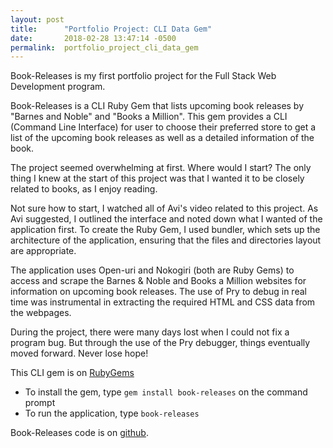 ```yaml
---
layout: post
title:      "Portfolio Project: CLI Data Gem"
date:       2018-02-28 13:47:14 -0500
permalink:  portfolio_project_cli_data_gem
---
```



Book-Releases is my first portfolio project for the Full Stack Web Development program.  

Book-Releases is a CLI Ruby Gem that lists upcoming book releases by "Barnes and Noble" and "Books a Million". This gem provides a CLI (Command Line Interface) for user to choose their preferred store to get a list of the upcoming book releases as well as a detailed information of the book.

The project seemed overwhelming at first. Where would I start? The only thing I knew at the start of this project was that I wanted it to be closely related to books, as I enjoy reading. 

Not sure how to start, I watched all of Avi's video related to this project. As Avi suggested, I outlined the interface and noted down what I wanted of the application first. To create the Ruby Gem, I used bundler, which sets up the architecture of the application, ensuring that the files and directories layout are appropriate.

The application uses Open-uri and Nokogiri (both are Ruby Gems) to access and scrape the Barnes & Noble and Books a Million websites for information on upcoming book releases. The use of Pry to debug in real time was instrumental in extracting the required HTML and CSS data from the webpages.

During the project, there were many days lost when I could not fix a program bug. But through the use of the Pry debugger, things eventually moved forward. Never lose hope!

This CLI gem is on [RubyGems](https://rubygems.org/gems/book-releases)
- To install the gem, type ```gem install book-releases``` on the command prompt
- To run the application, type ```book-releases```

Book-Releases code is on [github](https://github.com/nichia/book_releases_cli_app).

